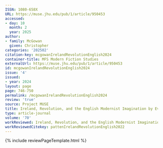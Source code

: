 ```yaml
---
ISSN: 1080-658X
URL: https://muse.jhu.edu/pub/1/article/950453
accessed:
- day: 10
  month: 2
  year: 2025
author:
- family: McGowan
  given: Christopher
categories: '202502'
citation-key: mcgowanIrelandRevolutionEnglish2024
container-title: MFS Modern Fiction Studies
externalUrl: https://muse.jhu.edu/pub/1/article/950453
id: mcgowanIrelandRevolutionEnglish2024
issue: '4'
issued:
- year: 2024
layout: page
page: 746-750
permalink: /mcgowanIrelandRevolutionEnglish2024
review: 'true'
source: Project MUSE
title: Ireland, Revolution, and the English Modernist Imagination by Eve Patten (review)
type: article-journal
volume: '70'
workReviewed: Ireland, Revolution, and the English Modernist Imagination
workReviewedCitekey: pattenIrelandRevolutionEnglish2022
---
```

{% include reviewPageTemplate.html %}